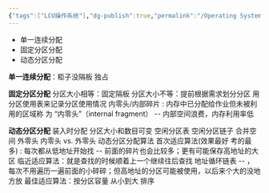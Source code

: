 ```yaml
---
{"tags":["LCU操作系统"],"dg-publish":true,"permalink":"/Operating System/LCU Operating System/连续分配存储管理方式/","dgPassFrontmatter":true,"noteIcon":"","created":"2025-08-15T09:39:30.445+08:00","updated":"2025-06-17T15:46:24.158+08:00"}
---
```




- 单一连续分配
- 固定分区分配
- 动态分区分配

**单一连续分配**：柜子没隔板  独占

**固定分区分配**
分区大小相等：固定隔板
分区大小不等：提前根据需求划分分区 用分区使用表来记录分区使用情况
内零头/内部碎片 : 内存中已分配给作业但未被利用的区域称 为 “内零头”（internal fragment） -- 内部空间浪费，内存利用率低

**动态分区分配**
装入时分配 分区大小和数目可变
空闲分区表 空闲分区链子  合并空间
外零头 内零头 vs. 外零头
动态分区分配算法
首次适应算法(效果最好 考的最多) : 每次都从低地址开始找 -- 前面的碎片也会比较多；更有可能保存高地址的大区
临近适应算法：就是查找的时候顺着上一个继续往后查找  地址循环链表 -- ，每次不用遍历一遍前面的小碎碎；但高地址的分区可能被使用，以后来个大的没地方放
最佳适应算法：按分区容量 从小到大 排序

